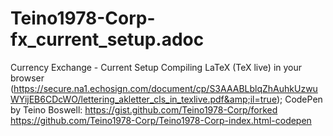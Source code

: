 # Teino1978-Corp-fx_current_setup.adoc
Currency Exchange - Current Setup
Compiling LaTeX (TeX live) in your browser (https://secure.na1.echosign.com/document/cp/S3AAABLblqZhAuhkUzwuWYijEB6CDcWO/lettering_akletter_cls_in_texlive.pdf&amp;il=true);
CodePen by Teino Boswell: https://gist.github.com/Teino1978-Corp/forked 
https://github.com/Teino1978-Corp/Teino1978-Corp-index.html-codepen
